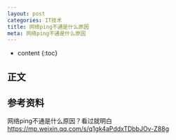 ```yaml
---
layout: post
categories: IT技术
title: 网络ping不通是什么原因
meta: 网络ping不通是什么原因
---
```

* content
{:toc}
  
## 正文



## 参考资料

网络ping不通是什么原因？看过就明白 <https://mp.weixin.qq.com/s/q1gk4aPddxTDbbJOv-Z88g>

